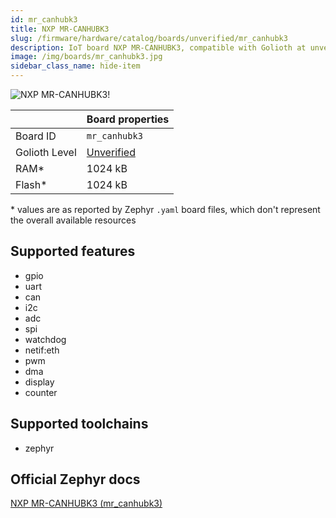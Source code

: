 ```yaml
---
id: mr_canhubk3
title: NXP MR-CANHUBK3
slug: /firmware/hardware/catalog/boards/unverified/mr_canhubk3
description: IoT board NXP MR-CANHUBK3, compatible with Golioth at unverified level.
image: /img/boards/mr_canhubk3.jpg
sidebar_class_name: hide-item
---
```


[//]: # (This is an auto-generated file, do not edit! Changes to it will be lost upon re-generation)

![NXP MR-CANHUBK3!](/img/boards/mr_canhubk3.jpg "NXP MR-CANHUBK3")

|                | Board properties     |
| -------------  | -------------------- |
| Board ID       | `mr_canhubk3` |
| Golioth Level  | [Unverified](/firmware/hardware#unverified-boards) |
| RAM*           | 1024 kB |
| Flash*         | 1024 kB |

\* values are as reported by Zephyr `.yaml` board files, which don't represent the overall available resources



## Supported features

* gpio
* uart
* can
* i2c
* adc
* spi
* watchdog
* netif:eth
* pwm
* dma
* display
* counter

## Supported toolchains

* zephyr

## Official Zephyr docs

[NXP MR-CANHUBK3 (mr_canhubk3)](https://docs.zephyrproject.org/latest/boards/nxp/mr_canhubk3/doc/index.html)
